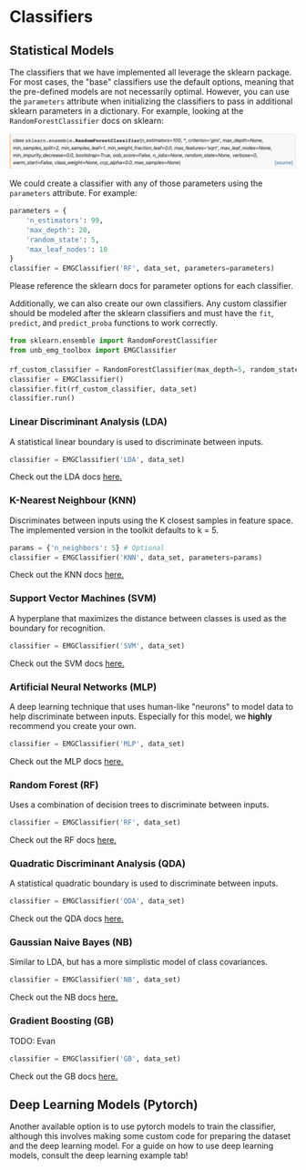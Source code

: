 # Classifiers

## Statistical Models

The classifiers that we have implemented all leverage the sklearn package. For most cases, the "base" classifiers use the default options, meaning that the pre-defined models are not necessarily optimal. However, you can use the `parameters` attribute when initializing the classifiers to pass in additional sklearn parameters in a dictionary. For example, looking at the `RandomForestClassifier` docs on sklearn:

![Random Forest](random_forest.png)

We could create a classifier with any of those parameters using the `parameters` attribute. For example:
```Python
parameters = {
    'n_estimators': 99,
    'max_depth': 20,
    'random_state': 5,
    'max_leaf_nodes': 10
}
classifier = EMGClassifier('RF', data_set, parameters=parameters)
```

Please reference the sklearn docs for parameter options for each classifier. 

Additionally, we can also create our own classifiers. Any custom classifier should be modeled after the sklearn classifiers and must have the `fit`, `predict`, and `predict_proba` functions to work correctly. 

```Python
from sklearn.ensemble import RandomForestClassifier
from unb_emg_toolbox import EMGClassifier

rf_custom_classifier = RandomForestClassifier(max_depth=5, random_state=0)
classifier = EMGClassifier()
classifier.fit(rf_custom_classifier, data_set)
classifier.run()
```


### Linear Discriminant Analysis (LDA)
A statistical linear boundary is used to discriminate between inputs. 
```Python
classifier = EMGClassifier('LDA', data_set)
```
Check out the LDA docs [here.](https://scikit-learn.org/stable/modules/generated/sklearn.discriminant_analysis.LinearDiscriminantAnalysis.html)

### K-Nearest Neighbour (KNN)
Discriminates between inputs using the K closest samples in feature space. The implemented version in the toolkit defaults to k = 5.
```Python
params = {'n_neighbors': 5} # Optional
classifier = EMGClassifier('KNN', data_set, parameters=params)
```
Check out the KNN docs [here.](https://scikit-learn.org/stable/modules/generated/sklearn.neighbors.KNeighborsClassifier.html)

### Support Vector Machines (SVM)
A hyperplane that maximizes the distance between classes is used as the boundary for recognition.
```Python
classifier = EMGClassifier('SVM', data_set)
```
Check out the SVM docs [here.](https://scikit-learn.org/stable/modules/generated/sklearn.svm.SVC.html)

### Artificial Neural Networks (MLP)
A deep learning technique that uses human-like "neurons" to model data to help discriminate between inputs. Especially for this model, we **highly** recommend you create your own.
```Python
classifier = EMGClassifier('MLP', data_set)
```
Check out the MLP docs [here.](https://scikit-learn.org/stable/modules/generated/sklearn.neural_network.MLPClassifier.html)

### Random Forest (RF)
Uses a combination of decision trees to discriminate between inputs.
```Python
classifier = EMGClassifier('RF', data_set)
```
Check out the RF docs [here.](https://scikit-learn.org/stable/modules/generated/sklearn.ensemble.RandomForestClassifier.html)

### Quadratic Discriminant Analysis (QDA)
A statistical quadratic boundary is used to discriminate between inputs.
```Python
classifier = EMGClassifier('QDA', data_set)
```
Check out the QDA docs [here.](https://scikit-learn.org/stable/modules/generated/sklearn.discriminant_analysis.QuadraticDiscriminantAnalysis.html)

### Gaussian Naive Bayes (NB)
Similar to LDA, but has a more simplistic model of class covariances. 
```Python
classifier = EMGClassifier('NB', data_set)
```
Check out the NB docs [here.](https://scikit-learn.org/stable/modules/generated/sklearn.naive_bayes.GaussianNB.html)

### Gradient Boosting (GB)
TODO: Evan
```Python
classifier = EMGClassifier('GB', data_set)
```
Check out the GB docs [here.](https://scikit-learn.org/stable/modules/generated/sklearn.ensemble.GradientBoostingClassifier.html)


## Deep Learning Models (Pytorch)
Another available option is to use pytorch models to train the classifier, although this involves making some custom code for preparing the dataset and 
the deep learning model. For a guide on how to use deep learning models, consult the deep learning example tab!